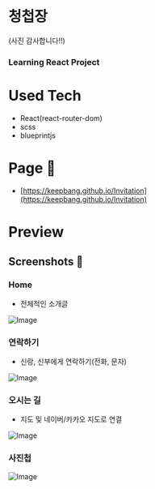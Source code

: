 # 청첩장
(사진 감사합니다!!)

### Learning React Project

# Used Tech
- React(react-router-dom)
- scss
- blueprintjs

# Page 🎇
- [https://keepbang.github.io/Invitation](https://keepbang.github.io/Invitation)

# Preview

## Screenshots 📸

### Home
- 전체적인 소개글

![Image](https://user-images.githubusercontent.com/38740455/96130209-93f4af80-0f32-11eb-8f13-63bbbf540b79.JPG)

### 연락하기
- 신랑, 신부에게 연락하기(전화, 문자)

![Image](https://user-images.githubusercontent.com/38740455/96130231-9b1bbd80-0f32-11eb-9111-a20bc675043e.JPG)

### 오시는 길
- 지도 및 네이버/카카오 지도로 연결

![Image](https://user-images.githubusercontent.com/38740455/96130251-a2db6200-0f32-11eb-9a0a-30c686cf1397.JPG)

### 사진첩
![Image](https://user-images.githubusercontent.com/38740455/96130259-a4a52580-0f32-11eb-8e4e-4f51fdb487e7.JPG)

  
